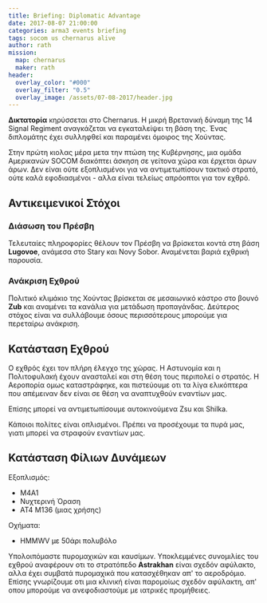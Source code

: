 ```yaml
---
title: Briefing: Diplomatic Advantage
date: 2017-08-07 21:00:00
categories: arma3 events briefing
tags: socom us chernarus alive
author: rath
mission:
  map: chernarus
  maker: rath
header:
  overlay_color: "#000"
  overlay_filter: "0.5"
  overlay_image: /assets/07-08-2017/header.jpg
---
```



**Δικτατορία** κηρύσσεται στο Chernarus. Η μικρή Βρετανική δύναμη της 14 Signal Regiment αναγκάζεται να εγκαταλείψει τη βάση της.
Ένας διπλομάτης έχει συλληφθεί και παραμένει όμοιρος της Χούντας.

Στην πρώτη κιολας μέρα μετα την πτώση της Κυβέρνησης, μια ομάδα Αμερικανών SOCOM διακόπτει άσκηση σε γείτονα χώρα και έρχεται άρων άρων.
Δεν είναι ούτε εξοπλισμένοι για να αντιμετωπίσουν τακτικό στρατό, ούτε καλά εφοδιασμένοι - αλλα είναι τελείως απρόοπτοι για τον εχθρό.

## Αντικειμενικοί Στόχοι

### Διάσωση του Πρέσβη

Τελευταίες πληροφορίες θέλουν τον Πρέσβη να βρίσκεται κοντά στη βάση **Lugovoe**, ανάμεσα στο Stary και Novy Sobor. Αναμένεται βαριά εχθρική
παρουσία.

### Ανάκριση Εχθρού

Πολιτικό κλιμάκιο της Χούντας βρίσκεται σε μεσαιωνικό κάστρο στο βουνό **Zub** και αναμένει τα κανάλια για μετάδωση προπαγάνδας. Δεύτερος 
στόχος είναι να συλλάβουμε όσους περισσότερους μπορούμε για περεταίρω ανάκριση.


## Κατάσταση Εχθρού

Ο εχθρός έχει τον πλήρη έλεγχο της χώρας. Η Αστυνομία και η Πολιτοφυλακή έχουν ανασταλεί και στη θέση τους περιπολεί ο στρατός. Η Αεροπορία
ομως καταστράφηκε, και πιστεύουμε οτι τα λίγα ελικόπτερα που απέμειναν δεν είναι σε θέση να αναπτυχθούν εναντίων μας.

Επίσης μπορεί να αντιμετωπίσουμε αυτοκινούμενα Zsu και Shilka.

Κάποιοι πολίτες είναι οπλισμένοι. Πρέπει να προσέχουμε τα πυρά μας, γιατι μπορεί να στραφούν εναντίων μας.

## Κατάσταση Φίλιων Δυνάμεων

Εξοπλισμός:

* Μ4Α1
* Νυχτερινή Όραση
* AT4 Μ136 (μιας χρήσης)

Οχήματα:

* HMMWV με 50άρι πολυβόλο

Υπολοιπόμαστε πυρομαχικών και καυσίμων. Υποκλεμμένες συνομιλίες του εχθρού αναφέρουν οτι το στρατόπεδο **Astrakhan** είναι σχεδόν αφύλακτο,
αλλα έχει συμβατά πυρομαχικά που κατασχέθηκαν απ' το αεροδρόμιο. Επίσης γνωρίζουμε οτι μια κλινική είναι παρομοίως σχεδόν αφύλακτη, απ' οπου
μπορούμε να ανεφοδιαστούμε με ιατρικές προμήθειες.


